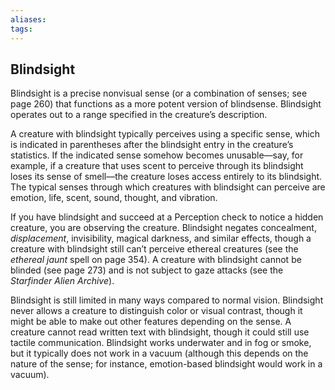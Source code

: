 ```yaml
---
aliases: 
tags: 
---
```


## Blindsight

Blindsight is a precise nonvisual sense (or a combination of senses; see page 260) that functions as a more potent version of blindsense. Blindsight operates out to a range specified in the creature’s description.

A creature with blindsight typically perceives using a specific sense, which is indicated in parentheses after the blindsight entry in the creature’s statistics. If the indicated sense somehow becomes unusable—say, for example, if a creature that uses scent to perceive through its blindsight loses its sense of smell—the creature loses access entirely to its blindsight. The typical senses through which creatures with blindsight can perceive are emotion, life, scent, sound, thought, and vibration.

If you have blindsight and succeed at a Perception check to notice a hidden creature, you are observing the creature. Blindsight negates concealment, _displacement_, invisibility, magical darkness, and similar effects, though a creature with blindsight still can’t perceive ethereal creatures (see the _ethereal jaunt_ spell on page 354). A creature with blindsight cannot be blinded (see page 273) and is not subject to gaze attacks (see the _Starfinder Alien Archive_).

Blindsight is still limited in many ways compared to normal vision. Blindsight never allows a creature to distinguish color or visual contrast, though it might be able to make out other features depending on the sense. A creature cannot read written text with blindsight, though it could still use tactile communication. Blindsight works underwater and in fog or smoke, but it typically does not work in a vacuum (although this depends on the nature of the sense; for instance, emotion-based blindsight would work in a vacuum).